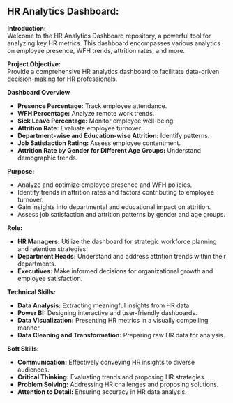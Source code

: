 ## HR Analytics Dashboard:

**Introduction:** <br/>
Welcome to the HR Analytics Dashboard repository, a powerful tool for analyzing key HR metrics. This dashboard encompasses various analytics on employee presence, WFH trends, attrition rates, and more.

**Project Objective:** <br/>
Provide a comprehensive HR analytics dashboard to facilitate data-driven decision-making for HR professionals.<br/>

**Dashboard Overview** <br/>
- **Presence Percentage:** Track employee attendance.<br/>
- **WFH Percentage:** Analyze remote work trends.<br/>
- **Sick Leave Percentage:** Monitor employee well-being.<br/>
- **Attrition Rate:** Evaluate employee turnover.<br/>
- **Department-wise and Education-wise Attrition:** Identify patterns.<br/>
- **Job Satisfaction Rating:** Assess employee contentment.<br/>
- **Attrition Rate by Gender for Different Age Groups:** Understand demographic trends.<br/>

**Purpose:** <br/>
- Analyze and optimize employee presence and WFH policies.<br/>
- Identify trends in attrition rates and factors contributing to employee turnover.<br/>
- Gain insights into departmental and educational impact on attrition.<br/>
- Assess job satisfaction and attrition patterns by gender and age groups.<br/>

**Role:** <br />
- **HR Managers:** Utilize the dashboard for strategic workforce planning and retention strategies.<br/>
- **Department Heads:** Understand and address attrition trends within their departments.<br/>
- **Executives:** Make informed decisions for organizational growth and employee satisfaction.<br/>

**Technical Skills:** <br/>
- **Data Analysis:** Extracting meaningful insights from HR data.<br/>
- **Power BI:** Designing interactive and user-friendly dashboards.<br/>
- **Data Visualization:** Presenting HR metrics in a visually compelling manner.<br/>
- **Data Cleaning and Transformation:** Preparing raw HR data for analysis.<br/>

**Soft Skills:** <br/>
- **Communication:** Effectively conveying HR insights to diverse audiences.<br/>
- **Critical Thinking:** Evaluating trends and proposing HR strategies.<br/>
- **Problem Solving:** Addressing HR challenges and proposing solutions.<br/>
- **Attention to Detail:** Ensuring accuracy in HR data analysis.<br/>

